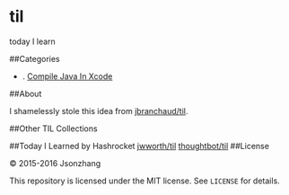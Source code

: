 # til
today I learn

##Categories


+ . [Compile Java In Xcode](https://github.com/Jsonzhang/til/blob/master/source/CompileJavaInXcode.md)

##About

I shamelessly stole this idea from [jbranchaud/til](https://github.com/jbranchaud/til).

##Other TIL Collections

##Today I Learned by Hashrocket
[jwworth/til](https://github.com/jwworth/til)
[thoughtbot/til](https://github.com/thoughtbot/til)
##License

© 2015-2016 Jsonzhang

This repository is licensed under the MIT license. See `LICENSE` for details.


